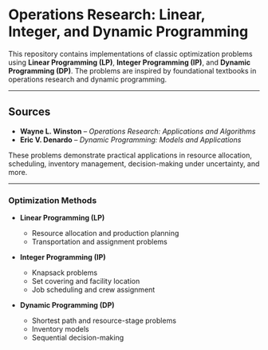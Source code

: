 # Operations Research: Linear, Integer, and Dynamic Programming

This repository contains implementations of classic optimization problems using **Linear Programming (LP)**, **Integer Programming (IP)**, and **Dynamic Programming (DP)**. The problems are inspired by foundational textbooks in operations research and dynamic programming.

---

## Sources

- **Wayne L. Winston** – *Operations Research: Applications and Algorithms*
- **Eric V. Denardo** – *Dynamic Programming: Models and Applications*

These problems demonstrate practical applications in resource allocation, scheduling, inventory management, decision-making under uncertainty, and more.

---

### Optimization Methods

- **Linear Programming (LP)**
  - Resource allocation and production planning
  - Transportation and assignment problems

- **Integer Programming (IP)**
  - Knapsack problems
  - Set covering and facility location
  - Job scheduling and crew assignment

- **Dynamic Programming (DP)**
  - Shortest path and resource-stage problems
  - Inventory models
  - Sequential decision-making


